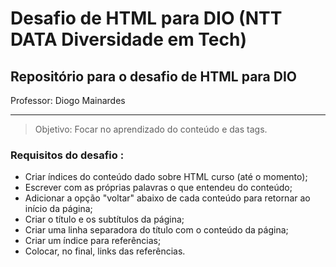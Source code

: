 # Desafio de HTML para DIO (NTT DATA Diversidade em Tech)

## Repositório para o desafio de HTML para DIO
Professor: Diogo Mainardes

---
> Objetivo: Focar no aprendizado do conteúdo e das tags.

### Requisitos do desafio :

- Criar índices do conteúdo dado sobre HTML curso (até o momento);
- Escrever com as próprias palavras o que entendeu do conteúdo;
- Adicionar a opção "voltar" abaixo de cada conteúdo para retornar ao início da página; 
- Criar o título e os subtítulos da página;
- Criar uma linha separadora do título com o conteúdo da página;
- Criar um índice para referências;
- Colocar, no final, links das referências.



